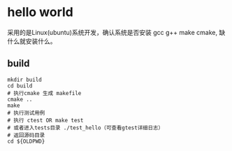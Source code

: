 # hello world
采用的是Linux(ubuntu)系统开发，确认系统是否安装 gcc g++ make cmake, 缺什么就安装什么。

## build
    mkdir build
    cd build
    # 执行cmake 生成 makefile
    cmake ..
    make
    # 执行测试用例
    # 执行 ctest OR make test
    # 或者进入tests目录 ./test_hello（可查看gtest详细日志）
    # 返回源码目录
    cd ${OLDPWD}